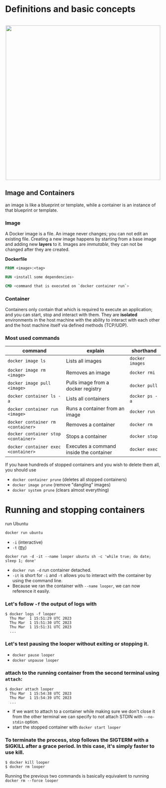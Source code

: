 # Definitions and basic concepts


<div align="center">
  <br />
  <img src="https://github.com/yousefelassal/DevOpswithDocker/assets/76617202/f4711007-4c06-4d37-b8d2-6866f774e643" height="auto" width="500px" />
</div>

## Image and Containers

an image is like a blueprint or template, while a container is an instance of that blueprint or template.

### Image

A Docker image is a file. An image never changes; you can not edit an existing file. Creating a new image happens by starting from a base image and adding new **layers** to it. Images are _immutable_, they can not be changed after they are created.

**Dockerfile**
```Dockerfile
FROM <image>:<tag>

RUN <install some dependencies>

CMD <command that is executed on `docker container run`>
```

### Container

Containers only contain that which is required to execute an application; and you can start, stop and interact with them. They are **isolated** environments in the host machine with the ability to interact with each other and the host machine itself via defined methods (TCP/UDP).

### Most used commands

| command | explain | shorthand  |
|---|---|---|
| `docker image ls` | Lists all images | `docker images` |
| `docker image rm <image>` | Removes an image | `docker rmi` |
| `docker image pull <image>` | Pulls image from a docker registry | `docker pull`|
| `docker container ls -a` | Lists all containers | `docker ps -a` |
| `docker container run <image>` | Runs a container from an image | `docker run` |
| `docker container rm <container>` | Removes a container | `docker rm` |
| `docker container stop <container>` | Stops a container | `docker stop`|
| `docker container exec <container>` | Executes a command inside the container | `docker exec` |

If you have hundreds of stopped containers and you wish to delete them all, you should use 
- `docker container prune` (deletes all stopped containers)
- `docker image prune` (remove "dangling" images)
- `docker system prune` (clears almost everything)


# Running and stopping containers

run Ubuntu
```cmd
docker run ubuntu
```
- `-i` (interactive)
- `-t` ([tty](https://itsfoss.com/what-is-tty-in-linux/))

```
docker run -d -it --name looper ubuntu sh -c 'while true; do date; sleep 1; done'
```

- `docker run -d` run container detached.
- `-it` is short for `-i` and `-t` allows you to interact with the container by using the command line.
- Because we ran the container with `--name looper`, we can now reference it easily.


### Let's follow `-f` the output of logs with
```
$ docker logs -f looper
  Thu Mar  1 15:51:29 UTC 2023
  Thu Mar  1 15:51:30 UTC 2023
  Thu Mar  1 15:51:31 UTC 2023
  ...
```

### Let's test pausing the looper without exiting or stopping it.
- `docker pause looper`
- `docker unpause looper`

### attach to the running container from the second terminal using `attach`:
```
$ docker attach looper
  Thu Mar  1 15:54:38 UTC 2023
  Thu Mar  1 15:54:39 UTC 2023
  ...
```
- If we want to attach to a container while making sure we don't close it from the other terminal we can specify to not attach STDIN with `--no-stdin` option.
- start the stopped container with `docker start looper`

### To terminate the process, stop follows the SIGTERM with a SIGKILL after a grace period. In this case, it's simply faster to use kill.
```
$ docker kill looper
$ docker rm looper
```
Running the previous two commands is basically equivalent to running `docker rm --force looper`
